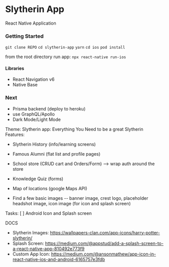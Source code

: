 # Slytherin App

React Native Application

### Getting Started

`git clone REPO`
`cd slytherin-app`
`yarn`
`cd ios`
`pod install`

from the root directory run app: `npx react-native run-ios`

#### Libraries

- React Navigation v6
- Native Base

### Next

- Prisma backend (deploy to heroku)
- use GraphQL/Apollo
- Dark Mode/Light Mode

Theme: Slytherin app: Everything You Need to be a great Slytherin
Features:

- Slytherin History (info/learning screens)
- Famous Alumni (flat list and profile pages)
- School store (CRUD cart and Orders/Form) --> wrap auth around the store
- Knowledge Quiz (forms)
- Map of locations (google Maps API)

- Find a few basic images -- banner image, crest logo, placeholder headshot image, icon image (for icon and splash screen)

Tasks:
[ ] Android Icon and Splash screen

DOCS

- Slytherin Images: https://wallpapers-clan.com/app-icons/harry-potter-slytherin/
- Splash Screen: https://medium.com/@appstud/add-a-splash-screen-to-a-react-native-app-810492e773f9
- Custom App Icon: https://medium.com/@ansonmathew/app-icon-in-react-native-ios-and-android-6165757e3fdb
